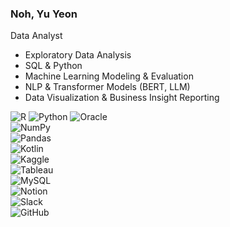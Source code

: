 ### Noh, Yu Yeon

Data Analyst

- Exploratory Data Analysis
- SQL & Python
- Machine Learning Modeling & Evaluation  
- NLP & Transformer Models (BERT, LLM)  
- Data Visualization & Business Insight Reporting  

![R](https://img.shields.io/badge/R-276DC3?style=flat&logo=r&logoColor=white)
![Python](https://img.shields.io/badge/Python-3776AB?style=flat&logo=python&logoColor=white)
![Oracle](https://img.shields.io/badge/Oracle-F80000?style=flat&logo=oracle&logoColor=white)  
![NumPy](https://img.shields.io/badge/NumPy-013243?style=flat&logo=numpy&logoColor=white)  
![Pandas](https://img.shields.io/badge/Pandas-150458?style=flat&logo=pandas&logoColor=white)  
![Kotlin](https://img.shields.io/badge/Kotlin-0095D5?style=flat&logo=kotlin&logoColor=white)  
![Kaggle](https://img.shields.io/badge/Kaggle-20BEFF?style=flat&logo=kaggle&logoColor=white)  
![Tableau](https://img.shields.io/badge/Tableau-4E91CF?style=flat&logo=tableau&logoColor=white)  
![MySQL](https://img.shields.io/badge/MySQL-4479A1?style=flat&logo=mysql&logoColor=white)  
![Notion](https://img.shields.io/badge/Notion-000000?style=flat&logo=notion&logoColor=white)  
![Slack](https://img.shields.io/badge/Slack-4A154B?style=flat&logo=slack&logoColor=white)  
![GitHub](https://img.shields.io/badge/GitHub-181717?style=flat&logo=github&logoColor=white)  




